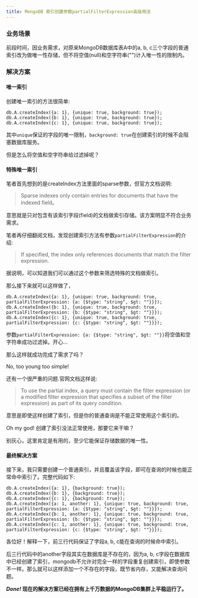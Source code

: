 ```yaml
---
title: MongoDB 索引创建参数partialFilterExpression高级用法
---
```


### 业务场景

前段时间，因业务需求，对原来MongoDB数据库表A中的a, b, c三个字段的普通索引改为做唯一性存储，但不将空值(null)和空字符串("")计入唯一性的限制内。

### 解决方案

#### 唯一索引

创建唯一索引的方法很简单:

```
db.A.createIndex({a: 1}, {unique: true, background: true});
db.A.createIndex({b: 1}, {unique: true, background: true});
db.A.createIndex({c: 1}, {unique: true, background: true});
```
其中`unique`保证的字段的唯一限制，`background: true`在创建索引的时候不会阻塞数据库服务。

但是怎么将空值和空字符串给过滤掉呢？

#### 特殊唯一索引

笔者首先想到的是createIndex方法里面的sparse参数，但官方文档说明:

> Sparse indexes only contain entries for documents that have the indexed field。

意思就是只对包含有该索引字段(field)的文档做索引存储。该方案明显不符合业务需求。

笔者再仔细翻阅文档，发现创建索引方法有参数`partialFilterExpression`的介绍:

> If specified, the index only references documents that match the filter expression.

据说明，可以知道我们可以通过这个参数来筛选特殊的文档做索引。

那么接下来就可以这样做了，

```
db.A.createIndex({a: 1}, {unique: true, background: true, partialFilterExpression: {a: {$type: "string", $gt: ""}}});
db.A.createIndex({b: 1}, {unique: true, background: true, partialFilterExpression: {b: {$type: "string", $gt: ""}}});
db.A.createIndex({c: 1}, {unique: true, background: true, partialFilterExpression: {c: {$type: "string", $gt: ""}}});
```
参数`partialFilterExpression: {a: {$type: "string", $gt: ""}}`将空值和空字符串成功过滤掉。开心...

那么这样就成功完成了需求了吗？

No, too young too simple!

还有一个很严重的问题.官网文档这样说:

> To use the partial index, a query must contain the filter expression (or a modified filter expression that specifies a subset of the filter expression) as part of its query condition.

意思是即使这样创建了索引，但是你的普通查询是不能正常使用这个索引的。

Oh my god! 创建了索引没法正常使用，那要它来干嘛？

别灰心，这里肯定是有用的，至少它能保证存储数据的唯一性。

#### 最终解决方案

接下来，我只需要创建一个普通索引，并且覆盖该字段，即可在查询的时候也能正常命中索引了。完整代码如下:
```
db.A.createIndex({a: 1}, {background: true});
db.A.createIndex({b: 1}, {background: true});
db.A.createIndex({c: 1}, {background: true});
db.A.createIndex({a: 1, another: 1}, {unique: true, background: true, partialFilterExpression: {a: {$type: "string", $gt: ""}}});
db.A.createIndex({b: 1, another: 1}, {unique: true, background: true, partialFilterExpression: {b: {$type: "string", $gt: ""}}});
db.A.createIndex({c: 1, another: 1}, {unique: true, background: true, partialFilterExpression: {c: {$type: "string", $gt: ""}}});
```
各位好！解释一下，前三行代码保证了字段a, b, c能在查询的时候命中索引。

后三行代码中的another字段其实在数据库是不存在的，因为a, b, c字段在数据库中已经创建了索引，mongodb不允许对完全一样的字段重复创建索引，即使参数不一样。那么就可以这样添加一个不存在的字段，既节省内存，又能解决查询问题。

<b> *Done!* 现在的解决方案已经在拥有上千万数据的MongoDB集群上平稳运行了。</b>

<div id="SOHUCS" sid="mongodb index"></div>
